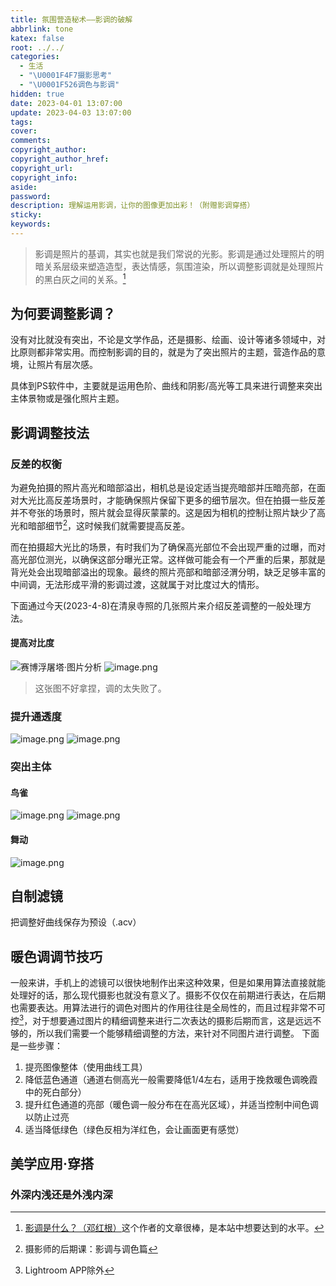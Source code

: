 ```yaml
---
title: 氛围营造秘术——影调的破解
abbrlink: tone
katex: false
root: ../../
categories:
  - 生活
  - "\U0001F4F7摄影思考"
  - "\U0001F526调色与影调"
hidden: true
date: 2023-04-01 13:07:00
update: 2023-04-03 13:07:00
tags:
cover:
comments:
copyright_author:
copyright_author_href:
copyright_url:
copyright_info:
aside:
password:
description: 理解运用影调，让你的图像更加出彩！（附赠影调穿搭）
sticky:
keywords:
---
```

> 影调是照片的基调，其实也就是我们常说的光影。影调是通过处理照片的明暗关系层级来塑造造型，表达情感，氛围渲染，所以调整影调就是处理照片的黑白灰之间的关系。[^1]


## 为何要调整影调？
没有对比就没有突出，不论是文学作品，还是摄影、绘画、设计等诸多领域中，对比原则都非常实用。而控制影调的目的，就是为了突出照片的主题，营造作品的意境，让照片有层次感。

具体到PS软件中，主要就是运用色阶、曲线和阴影/高光等工具来进行调整来突出主体景物或是强化照片主题。

## 影调调整技法

### 反差的权衡
为避免拍摄的照片高光和暗部溢出，相机总是设定适当提亮暗部并压暗亮部，在面对大光比高反差场景时，才能确保照片保留下更多的细节层次。但在拍摄一些反差并不夸张的场景时，照片就会显得灰蒙蒙的。这是因为相机的控制让照片缺少了高光和暗部细节[^3]，这时候我们就需要提高反差。
  
而在拍摄超大光比的场景，有时我们为了确保高光部位不会出现严重的过曝，而对高光部位测光，以确保这部分曝光正常。这样做可能会有一个严重的后果，那就是背光处会出现暗部溢出的现象。最终的照片亮部和暗部泾渭分明，缺乏足够丰富的中间调，无法形成平滑的影调过渡，这就属于对比度过大的情形。

下面通过今天(2023-4-8)在清泉寺照的几张照片来介绍反差调整的一般处理方法。
#### 提高对比度

![赛博浮屠塔·图片分析](https://pic.si-on.top/2023/04/20230409010646.png)
![image.png](https://pic.si-on.top/2023/04/20230409104919.png)
>这张图不好拿捏，调的太失败了。
### 提升通透度

![image.png](https://pic.si-on.top/2023/04/20230409201026.png)
![image.png](https://pic.si-on.top/2023/04/20230409202107.png)

### 突出主体
#### 鸟雀
![image.png](https://pic.si-on.top/2023/04/20230409113835.png)
![image.png](https://pic.si-on.top/2023/04/20230409113936.png)
#### 舞动
![image.png](https://pic.si-on.top/2023/04/20230409200816.png)




## 自制滤镜
把调整好曲线保存为预设（.acv）

## 暖色调调节技巧
一般来讲，手机上的滤镜可以很快地制作出来这种效果，但是如果用算法直接就能处理好的话，那么现代摄影也就没有意义了。摄影不仅仅在前期进行表达，在后期也需要表达。用算法进行的调色对图片的作用往往是全局性的，而且过程非常不可控[^2]，对于想要通过图片的精细调整来进行二次表达的摄影后期而言，这是远远不够的，所以我们需要一个能够精细调整的方法，来针对不同图片进行调整。
下面是一些步骤：
1. 提亮图像整体（使用曲线工具）
2. 降低蓝色通道（通道右侧高光一般需要降低1/4左右，适用于挽救暖色调晚霞中的死白部分）
3. 提升红色通道的亮部（暖色调一般分布在在高光区域），并适当控制中间色调以防止过亮
4. 适当降低绿色（绿色反相为洋红色，会让画面更有感觉）



## 美学应用·穿搭
### 外深内浅还是外浅内深



[^1]:[影调是什么？（邓红根）](https://zhuanlan.zhihu.com/p/38498855)这个作者的文章很棒，是本站中想要达到的水平。
[^2]: Lightroom APP除外
[^3]: 摄影师的后期课：影调与调色篇